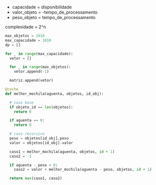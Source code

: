- capacidade = disponibilidade
- valor_objeto = -tempo_de_processamento
- peso_objeto = tempo_de_processamento

complexidade = 2^n

```python
max_objetos = 1010
max_capacidade = 1010
dp = []

for _ in range(max_capacidade):
  vetor = []

  for _ in range(max_objetos):
    vetor.append(-1)

  matriz.append(vetor)

@cache
def melhor_mochila(aguenta, objetos, id_obj):

  # caso base
  if objeto_id == len(objetos):
    return 0

  if aguenta == 0:
    return 0

  # caso recursivo
  peso = objetos[id_obj].peso
  valor = objetos[id_obj].valor

  caso1 = melhor_mochila(aguenta, objetos, id + 1)
  caso2 = -1

  if aguenta - peso < 0:
    caso2 = valor + melhor_mochila(aguenta - peso, objetos, id + 1)

  return max(caso1, caso2)
```
